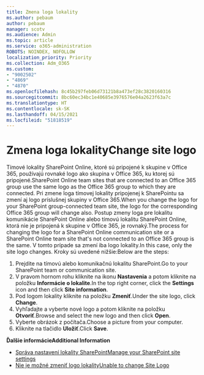 ```yaml
---
title: Zmena loga lokality
ms.author: pebaum
author: pebaum
manager: scotv
ms.audience: Admin
ms.topic: article
ms.service: o365-administration
ROBOTS: NOINDEX, NOFOLLOW
localization_priority: Priority
ms.collection: Adm_O365
ms.custom:
- "9002502"
- "4869"
- "4870"
ms.openlocfilehash: 8c45b297feb06d73121b8a473ef28c3820160316
ms.sourcegitcommit: 8bc60ec34bc1e40685e3976576e04a2623f63a7c
ms.translationtype: HT
ms.contentlocale: sk-SK
ms.lasthandoff: 04/15/2021
ms.locfileid: "51818519"
---
```

# <a name="change-site-logo"></a><span data-ttu-id="7e0ba-102">Zmena loga lokality</span><span class="sxs-lookup"><span data-stu-id="7e0ba-102">Change site logo</span></span>

<span data-ttu-id="7e0ba-103">Tímové lokality SharePoint Online, ktoré sú pripojené k skupine v Office 365, používajú rovnaké logo ako skupina v Office 365, ku ktorej sú pripojené.</span><span class="sxs-lookup"><span data-stu-id="7e0ba-103">SharePoint Online team sites that are connected to an Office 365 group use the same logo as the Office 365 group to which they are connected.</span></span> <span data-ttu-id="7e0ba-104">Pri zmene loga tímovej lokality pripojenej k SharePointu sa zmení aj logo príslušnej skupiny v Office 365.</span><span class="sxs-lookup"><span data-stu-id="7e0ba-104">When you change the logo for your SharePoint group-connected team site, the logo for the corresponding Office 365 group will change also.</span></span> <span data-ttu-id="7e0ba-105">Postup zmeny loga pre lokalitu komunikácie SharePoint Online alebo tímovú lokalitu SharePoint Online, ktorá nie je pripojená k skupine v Office 365, je rovnaký.</span><span class="sxs-lookup"><span data-stu-id="7e0ba-105">The process for changing the logo for a SharePoint Online communication site or a SharePoint Online team site that's not connected to an Office 365 group is the same.</span></span> <span data-ttu-id="7e0ba-106">V tomto prípade sa zmení iba logo lokality.</span><span class="sxs-lookup"><span data-stu-id="7e0ba-106">In this case, only the site logo changes.</span></span> <span data-ttu-id="7e0ba-107">Kroky sú uvedené nižšie:</span><span class="sxs-lookup"><span data-stu-id="7e0ba-107">Below are the steps:</span></span>

1. <span data-ttu-id="7e0ba-108">Prejdite na tímovú alebo komunikačnú lokalitu SharePoint.</span><span class="sxs-lookup"><span data-stu-id="7e0ba-108">Go to your SharePoint team or communication site.</span></span>
2. <span data-ttu-id="7e0ba-109">V pravom hornom rohu kliknite na ikonu **Nastavenia** a potom kliknite na položku **Informácie o lokalite**.</span><span class="sxs-lookup"><span data-stu-id="7e0ba-109">In the top right corner, click the **Settings** icon and then click **Site information**.</span></span>
3. <span data-ttu-id="7e0ba-110">Pod logom lokality kliknite na položku **Zmeniť**.</span><span class="sxs-lookup"><span data-stu-id="7e0ba-110">Under the site logo, click **Change**.</span></span>
4. <span data-ttu-id="7e0ba-111">Vyhľadajte a vyberte nové logo a potom kliknite na položku **Otvoriť**.</span><span class="sxs-lookup"><span data-stu-id="7e0ba-111">Browse and select the new logo and then click **Open**.</span></span>
5. <span data-ttu-id="7e0ba-112">Vyberte obrázok z počítača.</span><span class="sxs-lookup"><span data-stu-id="7e0ba-112">Choose a picture from your computer.</span></span>
6. <span data-ttu-id="7e0ba-113">Kliknite na tlačidlo **Uložiť**.</span><span class="sxs-lookup"><span data-stu-id="7e0ba-113">Click **Save**.</span></span>

<span data-ttu-id="7e0ba-114">**Ďalšie informácie**</span><span class="sxs-lookup"><span data-stu-id="7e0ba-114">**Additional Information**</span></span>

- [<span data-ttu-id="7e0ba-115">Správa nastavení lokality SharePoint</span><span class="sxs-lookup"><span data-stu-id="7e0ba-115">Manage your SharePoint site settings</span></span>](https://support.office.com/article/manage-your-sharepoint-site-settings-8376034d-d0c7-446e-9178-6ab51c58df42)
- [<span data-ttu-id="7e0ba-116">Nie je možné zmeniť logo lokality</span><span class="sxs-lookup"><span data-stu-id="7e0ba-116">Unable to change Site Logo</span></span>](https://docs.microsoft.com/sharepoint/troubleshoot/sites/error-when-changing-o365-site-logo)
